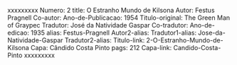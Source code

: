 xxxxxxxxx
Numero: 2
title: O Estranho Mundo de Kilsona
Autor: Festus Pragnell
Co-autor: 
Ano-de-Publicacao: 1954
Titulo-original: The Green Man of Graypec
Tradutor: José da Natividade Gaspar
Co-tradutor: 
Ano-de-edicao: 1935
alias: Festus-Pragnell
Autor2-alias: 
Tradutor1-alias: Jose-da-Natividade-Gaspar
Tradutor2-alias: 
Titulo-link: 2-O-Estranho-Mundo-de-Kilsona
Capa: Cândido Costa Pinto
pags: 212
Capa-link: Candido-Costa-Pinto
xxxxxxxxx